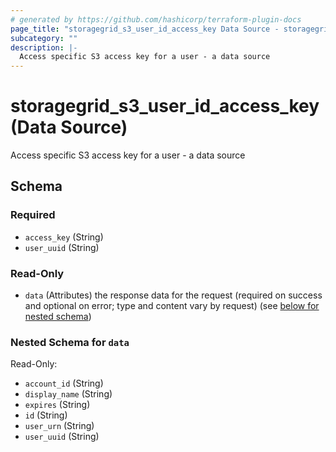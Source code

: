 ```yaml
---
# generated by https://github.com/hashicorp/terraform-plugin-docs
page_title: "storagegrid_s3_user_id_access_key Data Source - storagegrid"
subcategory: ""
description: |-
  Access specific S3 access key for a user - a data source
---
```


# storagegrid_s3_user_id_access_key (Data Source)

Access specific S3 access key for a user - a data source



<!-- schema generated by tfplugindocs -->
## Schema

### Required

- `access_key` (String)
- `user_uuid` (String)

### Read-Only

- `data` (Attributes) the response data for the request (required on success and optional on error; type and content vary by request) (see [below for nested schema](#nestedatt--data))

<a id="nestedatt--data"></a>
### Nested Schema for `data`

Read-Only:

- `account_id` (String)
- `display_name` (String)
- `expires` (String)
- `id` (String)
- `user_urn` (String)
- `user_uuid` (String)

